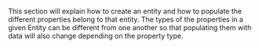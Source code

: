 <properties date="2016-05-11"
SortOrder="52"
/>

This section will explain how to create an entity and how to populate the different properties belong to that entity. The types of the properties in a given Entity can be different from one another so that populating them with data will also change depending on the property type.  
